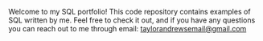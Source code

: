 Welcome to my SQL portfolio! This code repository contains examples of SQL written by me. Feel free to check it out, and if you have any questions you can reach out to me through email:
taylorandrewsemail@gmail.com
